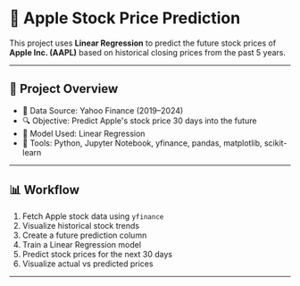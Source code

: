# 🍎 Apple Stock Price Prediction

This project uses **Linear Regression** to predict the future stock prices of **Apple Inc. (AAPL)** based on historical closing prices from the past 5 years.

---

## 📌 Project Overview

- 📅 Data Source: Yahoo Finance (2019–2024)
- 🔍 Objective: Predict Apple's stock price 30 days into the future
- 🧠 Model Used: Linear Regression
- 🧰 Tools: Python, Jupyter Notebook, yfinance, pandas, matplotlib, scikit-learn

---

## 📊 Workflow

1. Fetch Apple stock data using `yfinance`
2. Visualize historical stock trends
3. Create a future prediction column
4. Train a Linear Regression model
5. Predict stock prices for the next 30 days
6. Visualize actual vs predicted prices

---




